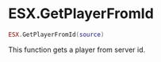 # ESX.GetPlayerFromId

```lua
ESX.GetPlayerFromId(source)
```

This function gets a player from server id.
